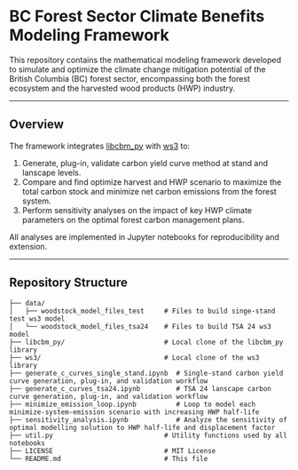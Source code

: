 # BC Forest Sector Climate Benefits Modeling Framework

This repository contains the mathematical modeling framework developed to simulate and optimize the climate change mitigation potential of the British Columbia (BC) forest sector, encompassing both the forest ecosystem and the harvested wood products (HWP) industry.

---

## Overview

The framework integrates [libcbm_py](https://github.com/cat-cfs/libcbm_py) with [ws3](#)  to:

1. Generate, plug-in, validate carbon yield curve method at stand and lanscape levels.
2. Compare and find optimize harvest and HWP scenario to maximize the total carbon stock and minimize net carbon emissions from the forest system.
3. Perform sensitivity analyses on the impact of key HWP climate parameters on the optimal forest carbon management plans.

All analyses are implemented in Jupyter notebooks for reproducibility and extension.


---

## Repository Structure

```text
├── data/
│   ├── woodstock_model_files_test     # Files to build singe-stand test ws3 model
│   └── woodstock_model_files_tsa24    # Files to build TSA 24 ws3 model
├── libcbm_py/                         # Local clone of the libcbm_py library
├── ws3/                               # Local clone of the ws3 library
├── generate_c_curves_single_stand.ipynb  # Single-stand carbon yield curve generation, plug-in, and validation workflow
├── generate_c_curves_tsa24.ipynb         # TSA 24 lanscape carbon curve generation, plug-in, and validation workflow
├── minimize_emission_loop.ipynb          # Loop to model each minimize-system-emission scenario with increasing HWP half-life
├── sensitivity_analysis.ipynb            # Analyze the sensitivity of optimal modelling solution to HWP half-life and displacement factor
├── util.py                            # Utility functions used by all notebooks
├── LICENSE                            # MIT License
└── README.md                          # This file
